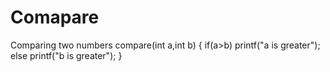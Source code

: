 # Comapare
Comparing two numbers
compare(int a,int b)
{ 
    if(a>b)
      printf("a is greater");
    else
     printf("b is greater"); 
 }
